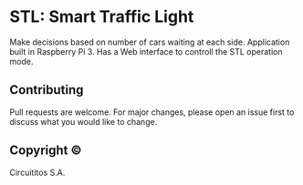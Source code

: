 # STL: Smart Traffic Light

Make decisions based on number of cars waiting at each side.
Application built in Raspberry Pi 3. Has a Web interface to controll the STL operation mode.

## Contributing
Pull requests are welcome. For major changes, please open an issue first to discuss what you would like to change.

## Copyright &copy;
Circuititos S.A.
